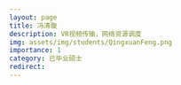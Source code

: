 ```yaml
---
layout: page
title: 冯清璇
description: VR视频传输，网络资源调度
img: assets/img/students/QingxuanFeng.png
importance: 1
category: 已毕业硕士
redirect:
---
```

